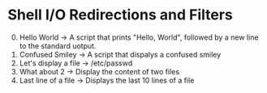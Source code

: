 # Shell I/O Redirections and Filters
0. Hello World -> A script that prints "Hello, World", followed by a new line to the standard uotput.
1. Confused Smiley -> A script that dispalys a confused smiley
2. Let's display a file -> /etc/passwd
3. What about 2 -> Display the content of two files
4. Last line of a file -> Displays the last 10 lines of a file


